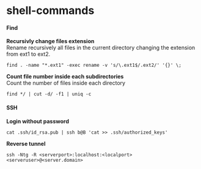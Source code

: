 # shell-commands


#### Find  

**Recursivly change files extension**  
Rename recursively all files in the current directory changing the extension from ext1 to ext2.

`find . -name "*.ext1" -exec rename -v 's/\.ext1$/.ext2/' '{}' \;`


**Count file number inside each subdirectories**  
Count the number of files inside each directory

`find */ | cut -d/ -f1 | uniq -c`


#### SSH
**Login without password**  

`cat .ssh/id_rsa.pub | ssh b@B 'cat >> .ssh/authorized_keys'`


**Reverse tunnel**

`ssh -Ntg -R <serverport>:localhost:<localport> <serveruser>@<server.domain>`
